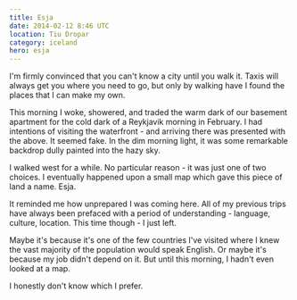 ```yaml
---
title: Esja
date: 2014-02-12 8:46 UTC
location: Tiu Dropar
category: iceland
hero: esja
---
```


I'm firmly convinced that you can't know a city until you walk it.  Taxis will always get you where you need to go, but only by walking have I found the places that I can make my own.

This morning I woke, showered, and traded the warm dark of our basement apartment for the cold dark of a Reykjavik morning in February.  I had intentions of visiting the waterfront - and arriving there was presented with the above.  It seemed fake.  In the dim morning light, it was some remarkable backdrop dully painted into the hazy sky.

I walked west for a while.  No particular reason - it was just one of two choices.  I eventually happened upon a small map which gave this piece of land a name.  Esja.

It reminded me how unprepared I was coming here.  All of my previous trips have always been prefaced with a period of understanding - language, culture, location.  This time though - I just left.

Maybe it's because it's one of the few countries I've visited where I knew the vast majority of the population would speak English.  Or maybe it's because my job didn't depend on it.  But until this morning, I hadn't even looked at a map.

I honestly don't know which I prefer.
